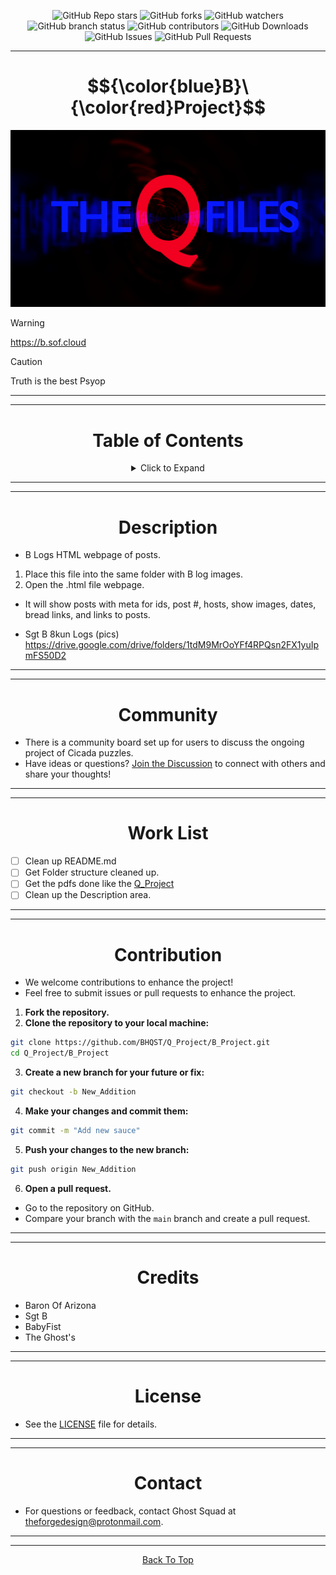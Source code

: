 <a id="top"></a>

<p align="center">
  <img src="https://img.shields.io/github/stars/BHQST/Q_Project" alt="GitHub Repo stars">
  <img src="https://img.shields.io/github/forks/BHQST/Q_Project" alt="GitHub forks">
  <img src="https://img.shields.io/github/watchers/BHQST/Q_Project" alt="GitHub watchers">
  <img src="https://img.shields.io/github/checks-status/BHQST/Q_Project/main" alt="GitHub branch status">
  <img src="https://img.shields.io/github/contributors-anon/BHQST/Q_Project" alt="GitHub contributors">
  <img src="https://img.shields.io/github/downloads/BHQST/Q_Project/total" alt="GitHub Downloads">
  <img src="https://img.shields.io/github/issues/BHQST/Q_Project" alt="GitHub Issues">
  <img src="https://img.shields.io/github/issues-pr/BHQST/Q_Project" alt="GitHub Pull Requests">
</p>

*** 

<h1 id="centered-header" align="center">$${\color{blue}B}\ {\color{red}Project}$$</h1>

![Logo](Logo.png)

> [!WARNING]
> https://b.sof.cloud

> [!CAUTION]
> Truth is the best Psyop

***
***

<h1 align="center">Table of Contents</h1>

<div align="center">
  <details>
    <summary>Click to Expand</summary>
    <ul align="left">
      <li><a href="#Description">Description</a></li>
      <li><a href="#Community">Community</a></li>
      <li><a href="#Work List">Work List</a></li>
      <li><a href="#Contribution">Contribution</a></li>
      <li><a href="#Credits">Credits</a></li>
      <li><a href="#License">License</a></li>
      <li><a href="#Contact">Contact</a></li>
    </ul>
  </details>
</div>

***
***

<h1 align="center">Description</h1>

 - B Logs HTML webpage of posts.

 1) Place this file into the same folder with B log images. 
 2) Open the .html file webpage. 

 - It will show posts with meta for ids, post #, hosts, show images, dates, bread links, and links to posts.

 - Sgt B 8kun Logs (pics)
https://drive.google.com/drive/folders/1tdM9MrOoYFf4RPQsn2FX1yuIpmFS50D2

***
***

<h1 align="center">Community</h1>

 - There is a community board set up for users to discuss the ongoing project of Cicada puzzles.
 - Have ideas or questions? [Join the Discussion](https://github.com/BHQST/Q_Project/B_project/discussions) to connect with others and share your thoughts!
	
***
***

<h1 align="center">Work List</h1>

 - [ ] Clean up README.md
 - [ ] Get Folder structure cleaned up.
 - [ ] Get the pdfs done like the [Q_Project](https://can-add-link.com)
 - [ ] Clean up the Description area.
	
***
***

<h1 align="center">Contribution</h1>

 - We welcome contributions to enhance the project!
 - Feel free to submit issues or pull requests to enhance the project.

1. **Fork the repository.**
2. **Clone the repository to your local machine:**
```bash
git clone https://github.com/BHQST/Q_Project/B_Project.git
cd Q_Project/B_Project
```
3. **Create a new branch  for your future or fix:**
```bash
git checkout -b New_Addition
```
4. **Make your changes and commit them:**
```bash
git commit -m "Add new sauce"
```
5. **Push your changes to the new branch:**
```bash
git push origin New_Addition
```
6. **Open a pull request.**
 - Go to the repository on GitHub.
 - Compare your branch with the `main` branch and create a pull request.

***
***

<h1 align="center">Credits</h1>

 - Baron Of Arizona
 - Sgt B
 - BabyFist
 - The Ghost's

***
***

<h1 align="center">License</h1>

 - See the [LICENSE](LICENSE) file for details.

***
***

<h1 align="center">Contact</h1>

 - For questions or feedback, contact Ghost Squad at theforgedesign@protonmail.com.

***
***

<p align="center">
  <a href="#top">Back To Top</a>
</p>






